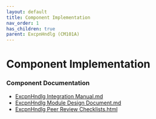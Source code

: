 ```yaml
---
layout: default
title: Component Implementation
nav_order: 1
has_children: true
parent: ExcpnHndlg (CM101A)
---
```

# Component Implementation
### Component Documentation

- [ExcpnHndlg Integration Manual.md](doc/ExcpnHndlg%20Integration%20Manual.md)
- [ExcpnHndlg Module Design Document.md](doc/ExcpnHndlg%20Module%20Design%20Document.md)
- [ExcpnHndlg Peer Review Checklists.html](doc/ExcpnHndlg%20Peer%20Review%20Checklists.html)

